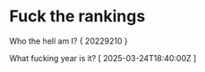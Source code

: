 # Fuck the rankings

Who the hell am I?
{ 20229210 }

What fucking year is it?
[ 2025-03-24T18:40:00Z ]
